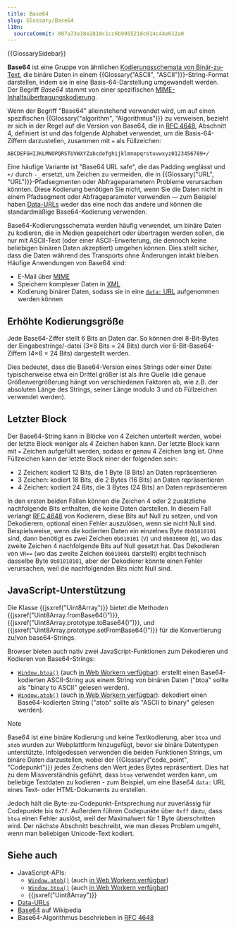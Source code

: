 ```yaml
---
title: Base64
slug: Glossary/Base64
l10n:
  sourceCommit: 087a73e18e2818c1cc6b9955218c614c44e612a0
---
```


{{GlossarySidebar}}

**Base64** ist eine Gruppe von ähnlichen [Kodierungsschemata von Binär-zu-Text](https://en.wikipedia.org/wiki/Binary-to-text_encoding), die binäre Daten in einem {{Glossary("ASCII", "ASCII")}}-String-Format darstellen, indem sie in eine Basis-64-Darstellung umgewandelt werden. Der Begriff _Base64_ stammt von einer spezifischen [MIME-Inhaltsübertragungskodierung](https://en.wikipedia.org/wiki/MIME#Content-Transfer-Encoding).

Wenn der Begriff "Base64" alleinstehend verwendet wird, um auf einen spezifischen {{Glossary("algorithm", "Algorithmus")}} zu verweisen, bezieht er sich in der Regel auf die Version von Base64, die in [RFC 4648](https://datatracker.ietf.org/doc/html/rfc4648), Abschnitt 4, definiert ist und das folgende Alphabet verwendet, um die Basis-64-Ziffern darzustellen, zusammen mit `=` als Füllzeichen:

```plain
ABCDEFGHIJKLMNOPQRSTUVWXYZabcdefghijklmnopqrstuvwxyz0123456789+/
```

Eine häufige Variante ist "Base64 URL safe", die das Padding weglässt und `+/` durch `-_` ersetzt, um Zeichen zu vermeiden, die in {{Glossary("URL", "URL")}}-Pfadsegmenten oder Abfrageparametern Probleme verursachen könnten. Diese Kodierung benötigen Sie nicht, wenn Sie die Daten nicht in einem Pfadsegment oder Abfrageparameter verwenden — zum Beispiel haben [Data-URLs](/de/docs/Web/URI/Schemes/data) weder das eine noch das andere und können die standardmäßige Base64-Kodierung verwenden.

Base64-Kodierungsschemata werden häufig verwendet, um binäre Daten zu kodieren, die in Medien gespeichert oder übertragen werden sollen, die nur mit ASCII-Text (oder einer ASCII-Erweiterung, die dennoch keine beliebigen binären Daten akzeptiert) umgehen können. Dies stellt sicher, dass die Daten während des Transports ohne Änderungen intakt bleiben. Häufige Anwendungen von Base64 sind:

- E-Mail über [MIME](https://en.wikipedia.org/wiki/MIME)
- Speichern komplexer Daten in [XML](/de/docs/Web/XML)
- Kodierung binärer Daten, sodass sie in eine [`data:` URL](/de/docs/Web/URI/Schemes/data) aufgenommen werden können

## Erhöhte Kodierungsgröße

Jede Base64-Ziffer stellt 6 Bits an Daten dar. So können drei 8-Bit-Bytes der Eingabestrings/-datei (3×8 Bits = 24 Bits) durch vier 6-Bit-Base64-Ziffern (4×6 = 24 Bits) dargestellt werden.

Dies bedeutet, dass die Base64-Version eines Strings oder einer Datei typischerweise etwa ein Drittel größer ist als ihre Quelle (die genaue Größenvergrößerung hängt von verschiedenen Faktoren ab, wie z.B. der absoluten Länge des Strings, seiner Länge modulo 3 und ob Füllzeichen verwendet werden).

## Letzter Block

Der Base64-String kann in Blöcke von 4 Zeichen unterteilt werden, wobei der letzte Block weniger als 4 Zeichen haben kann. Der letzte Block kann mit `=` Zeichen aufgefüllt werden, sodass er genau 4 Zeichen lang ist. Ohne Füllzeichen kann der letzte Block einer der folgenden sein:

- 2 Zeichen: kodiert 12 Bits, die 1 Byte (8 Bits) an Daten repräsentieren
- 3 Zeichen: kodiert 18 Bits, die 2 Bytes (16 Bits) an Daten repräsentieren
- 4 Zeichen: kodiert 24 Bits, die 3 Bytes (24 Bits) an Daten repräsentieren

In den ersten beiden Fällen können die Zeichen 4 oder 2 zusätzliche nachfolgende Bits enthalten, die keine Daten darstellen. In diesem Fall verlangt [RFC 4648](https://datatracker.ietf.org/doc/html/rfc4648#section-3.5) von Kodierern, diese Bits auf Null zu setzen, und von Dekodierern, optional einen Fehler auszulösen, wenn sie nicht Null sind. Beispielsweise, wenn die kodierten Daten ein einzelnes Byte `0b01010101` sind, dann benötigt es zwei Zeichen `0b010101` (`V`) und `0b010000` (`Q`), wo das zweite Zeichen 4 nachfolgende Bits auf Null gesetzt hat. Das Dekodieren von `VR==` (wo das zweite Zeichen `0b010001` darstellt) ergibt technisch dasselbe Byte `0b01010101`, aber der Dekodierer könnte einen Fehler verursachen, weil die nachfolgenden Bits nicht Null sind.

## JavaScript-Unterstützung

Die Klasse {{jsxref("Uint8Array")}} bietet die Methoden {{jsxref("Uint8Array.fromBase64()")}}, {{jsxref("Uint8Array.prototype.toBase64()")}}, und {{jsxref("Uint8Array.prototype.setFromBase64()")}} für die Konvertierung zu/von base64-Strings.

Browser bieten auch nativ zwei JavaScript-Funktionen zum Dekodieren und Kodieren von Base64-Strings:

- [`Window.btoa()`](/de/docs/Web/API/Window/btoa) (auch [in Web Workern verfügbar](/de/docs/Web/API/WorkerGlobalScope/btoa)): erstellt einen Base64-kodierten ASCII-String aus einem String von binären Daten ("btoa" sollte als "binary to ASCII" gelesen werden).
- [`Window.atob()`](/de/docs/Web/API/Window/atob) (auch [in Web Workern verfügbar](/de/docs/Web/API/WorkerGlobalScope/atob)): dekodiert einen Base64-kodierten String ("atob" sollte als "ASCII to binary" gelesen werden).

> [!NOTE]
> Base64 ist eine binäre Kodierung und keine Textkodierung, aber `btoa` und `atob` wurden zur Webplattform hinzugefügt, bevor sie binäre Datentypen unterstützte. Infolgedessen verwenden die beiden Funktionen Strings, um binäre Daten darzustellen, wobei der {{Glossary("code_point", "Codepunkt")}} jedes Zeichens den Wert jedes Bytes repräsentiert. Dies hat zu dem Missverständnis geführt, dass `btoa` verwendet werden kann, um beliebige Textdaten zu kodieren - zum Beispiel, um eine Base64 `data:` URL eines Text- oder HTML-Dokuments zu erstellen.
>
> Jedoch hält die Byte-zu-Codepunkt-Entsprechung nur zuverlässig für Codepunkte bis `0x7f`. Außerdem führen Codepunkte über `0xff` dazu, dass `btoa` einen Fehler auslöst, weil der Maximalwert für 1 Byte überschritten wird. Der nächste Abschnitt beschreibt, wie man dieses Problem umgeht, wenn man beliebigen Unicode-Text kodiert.

## Siehe auch

- JavaScript-APIs:
  - [`Window.atob()`](/de/docs/Web/API/Window/atob) (auch [in Web Workern verfügbar](/de/docs/Web/API/WorkerGlobalScope/atob))
  - [`Window.btoa()`](/de/docs/Web/API/Window/btoa) (auch [in Web Workern verfügbar](/de/docs/Web/API/WorkerGlobalScope/btoa))
  - {{jsxref("Uint8Array")}}
- [Data-URLs](/de/docs/Web/URI/Schemes/data)
- [Base64](https://en.wikipedia.org/wiki/Base64) auf Wikipedia
- Base64-Algorithmus beschrieben in [RFC 4648](https://datatracker.ietf.org/doc/html/rfc4648)
